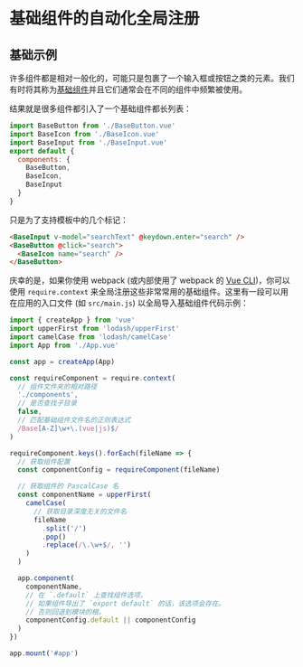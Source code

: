 # 基础组件的自动化全局注册

## 基础示例

许多组件都是相对一般化的，可能只是包裹了一个输入框或按钮之类的元素。我们有时将其称为[基础组件](../style-guide/#基础组件名称强烈推荐)并且它们通常会在不同的组件中频繁被使用。

结果就是很多组件都引入了一个基础组件都长列表：

```js
import BaseButton from './BaseButton.vue'
import BaseIcon from './BaseIcon.vue'
import BaseInput from './BaseInput.vue'
export default {
  components: {
    BaseButton,
    BaseIcon,
    BaseInput
  }
}
```

只是为了支持模板中的几个标记：

```html
<BaseInput v-model="searchText" @keydown.enter="search" />
<BaseButton @click="search">
  <BaseIcon name="search" />
</BaseButton>
```

庆幸的是，如果你使用 webpack (或内部使用了 webpack 的 [Vue CLI](https://github.com/vuejs/vue-cli))，你可以使用 `require.context` 来全局注册这些非常常用的基础组件。这里有一段可以用在应用的入口文件 (如 `src/main.js`) 以全局导入基础组件代码示例：

```js
import { createApp } from 'vue'
import upperFirst from 'lodash/upperFirst'
import camelCase from 'lodash/camelCase'
import App from './App.vue'

const app = createApp(App)

const requireComponent = require.context(
  // 组件文件夹的相对路径
  './components',
  // 是否查找子目录
  false,
  // 匹配基础组件文件名的正则表达式
  /Base[A-Z]\w+\.(vue|js)$/
)

requireComponent.keys().forEach(fileName => {
  // 获取组件配置
  const componentConfig = requireComponent(fileName)

  // 获取组件的 PascalCase 名
  const componentName = upperFirst(
    camelCase(
      // 获取目录深度无关的文件名
      fileName
        .split('/')
        .pop()
        .replace(/\.\w+$/, '')
    )
  )

  app.component(
    componentName,
    // 在 `.default` 上查找组件选项。
    // 如果组件导出了 `export default` 的话，该选项会存在。
    // 否则回退到模块的根。
    componentConfig.default || componentConfig
  )
})

app.mount('#app')
```
